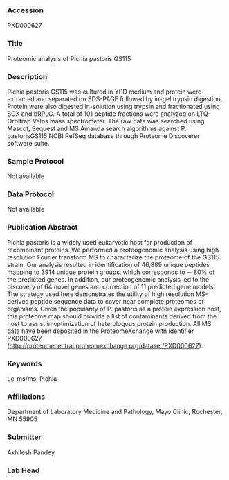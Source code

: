 ### Accession
PXD000627

### Title
Proteomic analysis of Pichia pastoris GS115

### Description
Pichia pastoris GS115 was cultured in YPD medium and protein were extracted and separated on SDS-PAGE followed by in-gel trypsin digestion. Protein were also digested in-solution using trypsin and fractionated using SCX and bRPLC. A total of 101 peptide fractions were analyzed on LTQ-Orbitrap Velos mass spectrometer. The raw data was searched using Mascot, Sequest and MS Amanda search algorithms against P. pastorisGS115 NCBI RefSeq database through Proteome Discoverer software suite.

### Sample Protocol
Not available

### Data Protocol
Not available

### Publication Abstract
Pichia pastoris is a widely used eukaryotic host for production of recombinant proteins. We performed a proteogenomic analysis using high resolution Fourier transform MS to characterize the proteome of the GS115 strain. Our analysis resulted in identification of 46,889 unique peptides mapping to 3914 unique protein groups, which corresponds to &#x223c; 80% of the predicted genes. In addition, our proteogenomic analysis led to the discovery of 64 novel genes and correction of 11 predicted gene models. The strategy used here demonstrates the utility of high resolution MS-derived peptide sequence data to cover near complete proteomes of organisms. Given the popularity of P. pastoris as a protein expression host, this proteome map should provide a list of contaminants derived from the host to assist in optimization of heterologous protein production. All MS data have been deposited in the ProteomeXchange with identifier PXD000627 (http://proteomecentral.proteomexchange.org/dataset/PXD000627).

### Keywords
Lc-ms/ms, Pichia

### Affiliations
Department of Laboratory Medicine and Pathology, Mayo Clinic, Rochester, MN 55905

### Submitter
Akhilesh Pandey

### Lab Head


